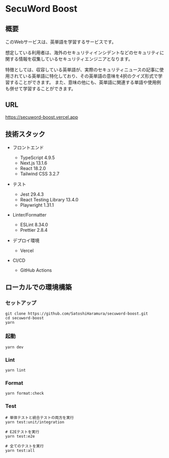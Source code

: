 # SecuWord Boost

## 概要
このWebサービスは、英単語を学習するサービスです。

想定している利用者は、海外のセキュリティインシデントなどのセキュリティに関する情報を収集しているセキュリティエンジニアとなります。

特徴としては、収容している英単語が、実際のセキュリティニュースの記事に使用されている英単語に特化しており、その英単語の意味を4択のクイズ形式で学習することができます。
また、意味の他にも、英単語に関連する単語や使用例も併せて学習することができます。

## URL
https://secuword-boost.vercel.app

## 技術スタック
- フロントエンド
  - TypeScript 4.9.5
  - Next.js 13.1.6
  - React 18.2.0
  - Tailwind CSS 3.2.7

- テスト
  - Jest 29.4.3
  - React Testing Library 13.4.0
  - Playwright 1.31.1

- Linter/Formatter
  - ESLint 8.34.0
  - Prettier 2.8.4

- デプロイ環境
  - Vercel

- CI/CD
  - GitHub Actions

## ローカルでの環境構築
### セットアップ
```
git clone https://github.com/SatoshiHaramura/secuword-boost.git
cd secuword-boost
yarn
```

### 起動
```
yarn dev
```

### Lint
```
yarn lint
```

### Format
```
yarn format:check
```

### Test
```
# 単体テストと統合テストの両方を実行
yarn test:unit/integration
```
```
# E2Eテストを実行
yarn test:e2e
```
```
# 全てのテストを実行
yarn test:all
```
